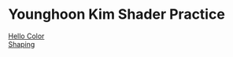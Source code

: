 # Younghoon Kim  Shader Practice


[Hello Color](draw.html?shader=00_color.frag)<br/>
[Shaping](draw.html?shader=01_shaping.frag)